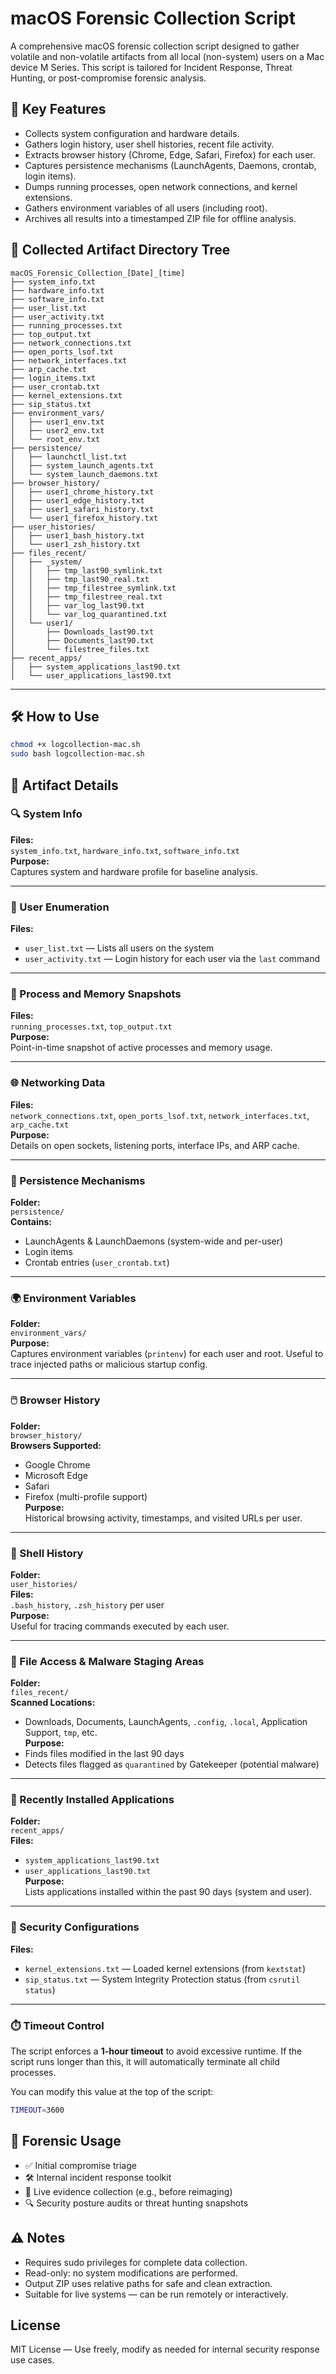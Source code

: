 # macOS Forensic Collection Script

A comprehensive macOS forensic collection script designed to gather volatile and non-volatile artifacts from all local (non-system) users on a Mac device M Series. This script is tailored for Incident Response, Threat Hunting, or post-compromise forensic analysis.

## 🚨 Key Features

- Collects system configuration and hardware details.
- Gathers login history, user shell histories, recent file activity.
- Extracts browser history (Chrome, Edge, Safari, Firefox) for each user.
- Captures persistence mechanisms (LaunchAgents, Daemons, crontab, login items).
- Dumps running processes, open network connections, and kernel extensions.
- Gathers environment variables of all users (including root).
- Archives all results into a timestamped ZIP file for offline analysis.


## 📂 Collected Artifact Directory Tree
```text
macOS_Forensic_Collection_[Date]_[time]
├── system_info.txt
├── hardware_info.txt
├── software_info.txt
├── user_list.txt
├── user_activity.txt
├── running_processes.txt
├── top_output.txt
├── network_connections.txt
├── open_ports_lsof.txt
├── network_interfaces.txt
├── arp_cache.txt
├── login_items.txt
├── user_crontab.txt
├── kernel_extensions.txt
├── sip_status.txt
├── environment_vars/
│   ├── user1_env.txt
│   ├── user2_env.txt
│   └── root_env.txt
├── persistence/
│   ├── launchctl_list.txt
│   ├── system_launch_agents.txt
│   └── system_launch_daemons.txt
├── browser_history/
│   ├── user1_chrome_history.txt
│   ├── user1_edge_history.txt
│   ├── user1_safari_history.txt
│   └── user1_firefox_history.txt
├── user_histories/
│   ├── user1_bash_history.txt
│   └── user1_zsh_history.txt
├── files_recent/
│   ├── _system/
│   │   ├── tmp_last90_symlink.txt
│   │   ├── tmp_last90_real.txt
│   │   ├── tmp_filestree_symlink.txt
│   │   ├── tmp_filestree_real.txt
│   │   ├── var_log_last90.txt
│   │   └── var_log_quarantined.txt
│   └── user1/
│       ├── Downloads_last90.txt
│       ├── Documents_last90.txt
│       └── filestree_files.txt
├── recent_apps/
│   ├── system_applications_last90.txt
│   └── user_applications_last90.txt
```

---

## 🛠️ How to Use

```bash
chmod +x logcollection-mac.sh
sudo bash logcollection-mac.sh
```

## 📁 Artifact Details

### 🔍 System Info
**Files:**  
`system_info.txt`, `hardware_info.txt`, `software_info.txt`  
**Purpose:**  
Captures system and hardware profile for baseline analysis.

---

### 👤 User Enumeration
**Files:**  
- `user_list.txt` — Lists all users on the system  
- `user_activity.txt` — Login history for each user via the `last` command

---

### 🧠 Process and Memory Snapshots
**Files:**  
`running_processes.txt`, `top_output.txt`  
**Purpose:**  
Point-in-time snapshot of active processes and memory usage.

---

### 🌐 Networking Data
**Files:**  
`network_connections.txt`, `open_ports_lsof.txt`, `network_interfaces.txt`, `arp_cache.txt`  
**Purpose:**  
Details on open sockets, listening ports, interface IPs, and ARP cache.

---

### 📎 Persistence Mechanisms
**Folder:**  
`persistence/`  
**Contains:**  
- LaunchAgents & LaunchDaemons (system-wide and per-user)  
- Login items  
- Crontab entries (`user_crontab.txt`)

---

### 🌍 Environment Variables
**Folder:**  
`environment_vars/`  
**Purpose:**  
Captures environment variables (`printenv`) for each user and root. Useful to trace injected paths or malicious startup config.

---

### 🖱️ Browser History
**Folder:**  
`browser_history/`  
**Browsers Supported:**  
- Google Chrome  
- Microsoft Edge  
- Safari  
- Firefox (multi-profile support)  
**Purpose:**  
Historical browsing activity, timestamps, and visited URLs per user.

---

### 📜 Shell History
**Folder:**  
`user_histories/`  
**Files:**  
`.bash_history`, `.zsh_history` per user  
**Purpose:**  
Useful for tracing commands executed by each user.

---

### 📁 File Access & Malware Staging Areas
**Folder:**  
`files_recent/`  
**Scanned Locations:**  
- Downloads, Documents, LaunchAgents, `.config`, `.local`, Application Support, `tmp`, etc.  
**Purpose:**  
- Finds files modified in the last 90 days  
- Detects files flagged as `quarantined` by Gatekeeper (potential malware)

---

### 🧩 Recently Installed Applications
**Folder:**  
`recent_apps/`  
**Files:**  
- `system_applications_last90.txt`  
- `user_applications_last90.txt`  
**Purpose:**  
Lists applications installed within the past 90 days (system and user).

---

### 🔐 Security Configurations
**Files:**  
- `kernel_extensions.txt` — Loaded kernel extensions (from `kextstat`)  
- `sip_status.txt` — System Integrity Protection status (from `csrutil status`)

---

### ⏱️ Timeout Control
The script enforces a **1-hour timeout** to avoid excessive runtime. If the script runs longer than this, it will automatically terminate all child processes.

You can modify this value at the top of the script:

```bash
TIMEOUT=3600
```

## 🧪 Forensic Usage
- ✅ Initial compromise triage
- 🛠️ Internal incident response toolkit
- 🧾 Live evidence collection (e.g., before reimaging)
- 🔍 Security posture audits or threat hunting snapshots

## ⚠️ Notes
* Requires sudo privileges for complete data collection.
* Read-only: no system modifications are performed.
* Output ZIP uses relative paths for safe and clean extraction.
* Suitable for live systems — can be run remotely or interactively.

## License
MIT License — Use freely, modify as needed for internal security response use cases.

